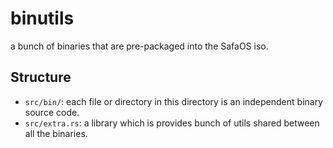 # binutils
a bunch of binaries that are pre-packaged into the SafaOS iso.

## Structure
- `src/bin/`: each file or directory in this directory is an independent binary source code.
- `src/extra.rs`: a library which is provides bunch of utils shared between all the binaries.